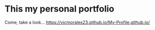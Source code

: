 # This my personal portfolio



Come, take a look...  https://vicmorales23.github.io/My-Profile.github.io/
